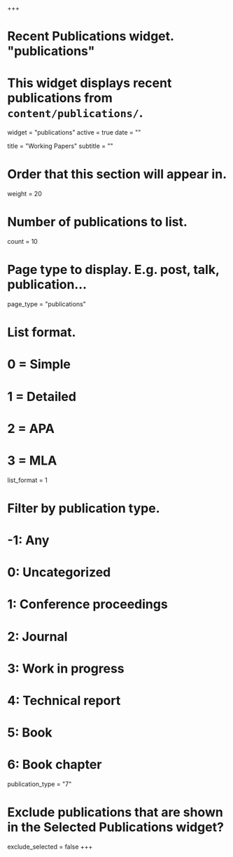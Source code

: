 +++
# Recent Publications widget. "publications"
# This widget displays recent publications from `content/publications/`.
widget = "publications"
active = true
date = ""

title = "Working Papers"
subtitle = ""


# Order that this section will appear in.
weight = 20

# Number of publications to list.
count = 10

# Page type to display. E.g. post, talk, publication...
page_type = "publications"

# List format.
#   0 = Simple
#   1 = Detailed
#   2 = APA
#   3 = MLA
list_format = 1

# Filter by publication type.
# -1: Any
#  0: Uncategorized
#  1: Conference proceedings
#  2: Journal
#  3: Work in progress
#  4: Technical report
#  5: Book
#  6: Book chapter
publication_type = "7"

# Exclude publications that are shown in the Selected Publications widget?
exclude_selected = false
+++
